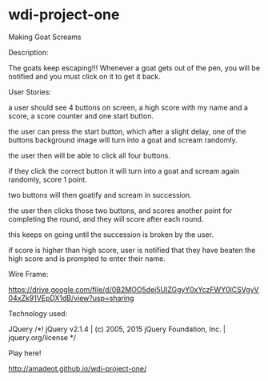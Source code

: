# wdi-project-one


Making Goat Screams

Description:

The goats keep escaping!!! Whenever a goat gets out of the pen, you will be notified and you must click on it to get it back.


User Stories:

  a user should see 4 buttons on screen, a high score with my name and a score, a score counter and one start button.
  
  the user can press the start button, which after a slight delay, one of the buttons background image will turn into a goat and scream randomly.
  
  the user then will be able to click all four buttons.
  
  if they click the correct button it will turn into a goat and scream again randomly, score 1 point.
  
  two buttons will then goatify and scream in succession.
  
  the user then clicks those two buttons, and scores another point for completing the round, and they will score after each round.
  
  this keeps on going until the succession is broken by the user.
  
  if score is higher than high score, user is notified that they have beaten the high score and is prompted to enter their name.

Wire Frame:

https://drive.google.com/file/d/0B2MOO5dej5UIZGgyY0xYczFWY0lCSVgyV04xZk91VEpDX1dB/view?usp=sharing

Technology used:

JQuery
/*! jQuery v2.1.4 | (c) 2005, 2015 jQuery Foundation, Inc. | jquery.org/license */

Play here!

http://amadeot.github.io/wdi-project-one/
